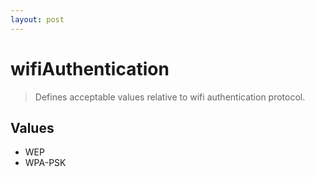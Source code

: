 ```yaml
---
layout: post
---
```


wifiAuthentication
==================

> Defines acceptable values relative to wifi authentication protocol.

Values
------

- WEP
- WPA-PSK
